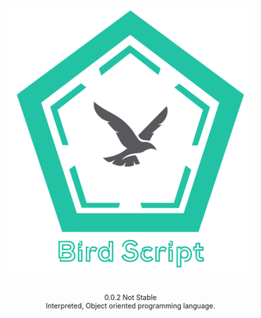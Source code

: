 ![logo](20210424_093302.png)
<div style="text-align:center"><H1 style="text-align:center"></H5></div>
<div align="center">0.0.2 Not Stable</div>
<div align="center">Interpreted, Object oriented programming language.</div>
